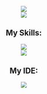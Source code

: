 <div align="center">
  <img
    src="https://readme-typing-svg.herokuapp.com/?font=Righteous&size=35&center=true&vCenter=true&width=500&height=70&color=E0E0E0&duration=3000&lines=Hi+There!;+I'm+Yasin+Rabiee!;"
  />
  <br/>
  <img
      src="https://camo.githubusercontent.com/32f8c02627301a5b66691d277231cf1c4dff95398b1f44d0520eac5a1d6d1391/68747470733a2f2f6d65646961342e67697068792e636f6d2f6d656469612f336b50446d6f5764427051504e68436e55472f67697068792e676966"  
  />
  
  <h2>My Skills:</h2>
  <img
    src="https://skillicons.dev/icons?i=html,css,bootstrap,javascript,jquery"
  />
  <br />
  <img
    src="https://skillicons.dev/icons?i=git,github,gitlab,regex"
  />
  <h2>My IDE:</h2>
  <img 
    src="https://skillicons.dev/icons?i=sublime,vscode"  
  />
  <br/>
</div>
